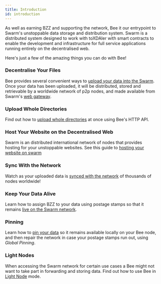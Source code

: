 ```yaml
---
title: Introduction
id: introduction
---
```


As well as earning BZZ and supporting the network, Bee it our entrypoint to Swarm's unstoppable data storage and distribution system. Swarm is a distributed system designed to work with toXDAIer with smart contracts to enable the development and infrastructure for full service applications running entirely on the decentralised web.

Here's just a few of the amazing things you can do with Bee!

### Decentralise Your Files

Bee provides several convenient ways to [upload your data into the Swarm](/docs/access-the-swarm/upload-and-download). Once your data has been uploaded, it will be distributed, stored and retrievable by a worldwide network of p2p nodes, and made available from Swarm's [web gateway](https://gateway.ethswarm.org).

### Upload Whole Directories

Find out how to [upload whole directories](/docs/access-the-swarm/upload-a-directory) at once using Bee's HTTP API.

### Host Your Website on the Decentralised Web

Swarm is an distributed international network of nodes that provides hosting for your unstoppable websites. See this guide to [hosting your website on swarm](/docs/access-the-swarm/host-your-website)

### Sync With the Network

Watch as your uploaded data is [synced with the network](/docs/access-the-swarm/syncing) of thousands of nodes worldwide!

### Keep Your Data Alive

Learn how to assign BZZ to your data using postage stamps so that it remains [live on the Swarm network](/docs/access-the-swarm/keep-your-data-alive).

### Pinning

Learn how to [pin your data](/docs/access-the-swarm/pinning) so it remains available locally on your Bee node, and then repair the network in case your postage stamps run out, using *Global Pinning*.

### Light Nodes

When accessing the Swarm network for certain use cases a Bee might not want to take part in forwarding and storing data. Find out how to use Bee in [Light Node](/docs/access-the-swarm/light-nodes) mode.